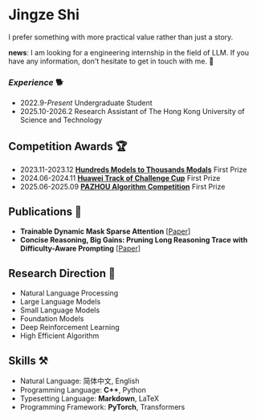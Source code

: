 # Jingze Shi

I prefer something with more practical value rather than just a story.

**news**: I am looking for a engineering internship in the field of LLM. If you have any information, don't hesitate to get in touch with me. 📧

### *Experience* 🐕

- 2022.9-*Present* Undergraduate Student
- 2025.10-2026.2 Research Assistant of The Hong Kong University of Science and Technology


## Competition Awards 🏆

- 2023.11-2023.12 **[Hundreds Models to Thousands Modals](https://competition.huaweicloud.com/information/1000041979/introduction)** First Prize
- 2024.06-2024.11 **[Huawei Track of Challenge Cup](https://competition.huaweicloud.com/information/1000042047/introduction)** First Prize
- 2025.06-2025.09 **[PAZHOU Algorithm Competition](https://deepvision.aicompetition-pz.com/#/homeDetail?id=1933438078467272705)** First Prize


## Publications 📝

- **Trainable Dynamic Mask Sparse Attention** [[Paper](https://arxiv.org/abs/2508.02124)]  
- **Concise Reasoning, Big Gains: Pruning Long Reasoning Trace with Difficulty-Aware Prompting** [[Paper](https://arxiv.org/abs/2505.19716)]


## Research Direction 🔭

- Natural Language Processing
- Large Language Models
- Small Language Models
- Foundation Models
- Deep Reinforcement Learning
- High Efficient Algorithm


## Skills ⚒️

- Natural Language: 简体中文, English
- Programming Language: **C++**, Python
- Typesetting Language: **Markdown**, LaTeX
- Programming Framework: **PyTorch**, Transformers


